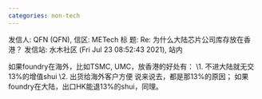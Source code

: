 ```yaml
---
categories: non-tech
---
```

发信人: QFN (QFN), 信区: METech
标 题: Re: 为什么大陆芯片公司库存放在香港？
发信站: 水木社区 (Fri Jul 23 08:52:43 2021), 站内

如果foundry在海外，比如TSMC, UMC，放香港的好处有：
\1. 不进大陆就无交13%的增值shui
\2. 出货给海外客户方便
说来说去，都是那13%的原因；
如果foundry在大陆，出口HK能退13%的shui，同理。

